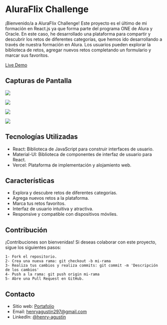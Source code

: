 # AluraFlix Challenge

¡Bienvenido/a a AluraFlix Challenge! Este proyecto es el último de mi formación en React.js ya que forma parte del programa ONE de Alura y Oracle. En este caso, he desarrollado una plataforma para compartir y descubrir los retos de diferentes categorías, que hemos ido desarrollando a través de nuestra formación en Alura. Los usuarios pueden explorar la biblioteca de retos, agregar nuevos retos completando un formulario y marcar sus favoritos.

[Live Demo](https://alura-flix-challenge.vercel.app/)

## Capturas de Pantalla

![](https://awesomescreenshot.s3.amazonaws.com/image/4576538/40478670-d0ff6aeef7bb53a3e043aea5ea6b74c1.png?X-Amz-Algorithm=AWS4-HMAC-SHA256&X-Amz-Credential=AKIAJSCJQ2NM3XLFPVKA%2F20230605%2Fus-east-1%2Fs3%2Faws4_request&X-Amz-Date=20230605T182343Z&X-Amz-Expires=28800&X-Amz-SignedHeaders=host&X-Amz-Signature=21f3dd48c83756804523523a556ba5f34a4b08438e70d3be91c0bd840ea42263)

![](https://awesomescreenshot.s3.amazonaws.com/image/4576538/40478730-d30b7065845ac27cceb163db9f63cea3.png?X-Amz-Algorithm=AWS4-HMAC-SHA256&X-Amz-Credential=AKIAJSCJQ2NM3XLFPVKA%2F20230605%2Fus-east-1%2Fs3%2Faws4_request&X-Amz-Date=20230605T182601Z&X-Amz-Expires=28800&X-Amz-SignedHeaders=host&X-Amz-Signature=a01deebbf87fdf358216346198fc690c929ce62caaee78164b6b0e59cb4c3be9)

![](https://awesomescreenshot.s3.amazonaws.com/image/4576538/40478909-5d1988f7de11cdb0fa708d4e2fb19faf.png?X-Amz-Algorithm=AWS4-HMAC-SHA256&X-Amz-Credential=AKIAJSCJQ2NM3XLFPVKA%2F20230605%2Fus-east-1%2Fs3%2Faws4_request&X-Amz-Date=20230605T183337Z&X-Amz-Expires=28800&X-Amz-SignedHeaders=host&X-Amz-Signature=cfcb66073b6a7a94ae9db899c05b21514491a05192d60403a791166adc57e80c)

![](https://awesomescreenshot.s3.amazonaws.com/image/4576538/40478961-fb6ba73a6f0bc18c1825796209f2e267.png?X-Amz-Algorithm=AWS4-HMAC-SHA256&X-Amz-Credential=AKIAJSCJQ2NM3XLFPVKA%2F20230605%2Fus-east-1%2Fs3%2Faws4_request&X-Amz-Date=20230605T183552Z&X-Amz-Expires=28800&X-Amz-SignedHeaders=host&X-Amz-Signature=f7da824f0564d255d3d66a3e92f7d8ac084cef567c341815cb3cc2b763faf89e)

## Tecnologías Utilizadas

- React: Biblioteca de JavaScript para construir interfaces de usuario.
- Material-UI: Biblioteca de componentes de interfaz de usuario para React.
- Vercel: Plataforma de implementación y alojamiento web.

## Características

- Explora y descubre retos de diferentes categorías.
- Agrega nuevos retos a la plataforma.
- Marca tus retos favoritos.
- Interfaz de usuario intuitiva y atractiva.
- Responsive y compatible con dispositivos móviles.

## Contribución

¡Contribuciones son bienvenidas! Si deseas colaborar con este proyecto, sigue los siguientes pasos:

    1- Fork el repositorio.
    2- Crea una nueva rama: git checkout -b mi-rama
    3- Realiza tus cambios y realiza commits: git commit -m 'Descripción de los cambios'
    4- Push a la rama: git push origin mi-rama
    5- Abre una Pull Request en GitHub.

## Contacto

- Sitio web: [Portafolio](https://lexcode1227.github.io/personal-portfolio/) 
- Email: [henryagustin297@gmail.com](mailto:henryagustin297@gmail.com)
- LinkedIn: [@henry-agustin](https://www.linkedin.com/in/henry-agustin-/)
